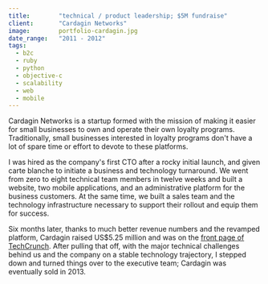 ```yaml
---
title:        "technical / product leadership; $5M fundraise"
client:       "Cardagin Networks"
image:        portfolio-cardagin.jpg
date_range:   "2011 - 2012"
tags:
  - b2c
  - ruby
  - python
  - objective-c
  - scalability
  - web
  - mobile
---
```


Cardagin Networks is a startup formed with the mission of making it easier for small businesses to own and operate their own loyalty programs. Traditionally, small businesses interested in loyalty programs don't have a lot of spare time or effort to devote to these platforms.

I was hired as the company's first CTO after a rocky initial launch, and given carte blanche to initiate a business and technology turnaround. We went from zero to eight technical team members in twelve weeks and built a website, two mobile applications, and an administrative platform for the business customers. At the same time, we built a sales team and the technology infrastructure necessary to support their rollout and equip them for success.

Six months later, thanks to much better revenue numbers and the revamped platform, Cardagin raised US$5.25 million and was on the [front page of TechCrunch](http://techcrunch.com/2011/07/18/cardagin-networks-grabs-4-25-million-for-mobile-loyalty-platform/). After pulling that off, with the major technical challenges behind us and the company on a stable technology trajectory, I stepped down and turned things over to the executive team; Cardagin was eventually sold in 2013.
